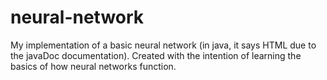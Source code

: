 # neural-network
My implementation of a basic neural network (in java, it says HTML due to the javaDoc documentation). Created with the intention of learning the basics of how neural networks function. 
